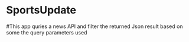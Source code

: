 # SportsUpdate
#This app quries a news API and filter the returned Json result based on some the query parameters used
